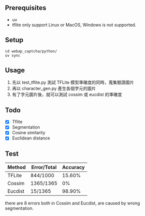## Prerequisites

- uv
- tflite only support Linux or MacOS, Windows is not supported.

## Setup

```
cd webap_captcha/python/
uv sync
```

## Usage

1. 先以 test_tflite.py 測試 TFLite 模型準確度的同時，蒐集驗證圖片
2. 再以 character_gen.py 產生各個字元的圖片
3. 有了字元圖片後，就可以測試 cossim 或 eucdist 的準確度

## Todo

- [X] Tflite
- [X] Segmentation
- [X] Cosine similarity
- [X] Euclidean distance

## Test

| Method | Error/Total | Accuracy |
|--------|-------------|----------|
| TFLite | 844/1000    | 15.60%   |
| Cossim | 1365/1365   | 0%       |
| Eucdist| 15/1365     | 98.90%   |

there are 8 errors both in Cossim and Eucdist, are caused by wrong segmentation.